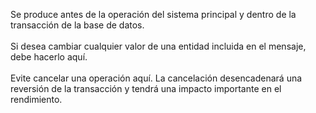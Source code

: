 Se produce antes de la operación del sistema principal y dentro de la transacción de la base de datos.<br /><br />Si desea cambiar cualquier valor de una entidad incluida en el mensaje, debe hacerlo aquí.<br /><br />Evite cancelar una operación aquí. La cancelación desencadenará una reversión de la transacción y tendrá una impacto importante en el rendimiento.